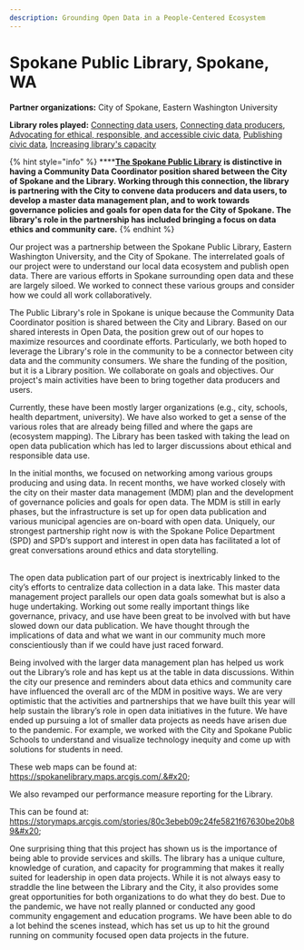 ```yaml
---
description: Grounding Open Data in a People-Centered Ecosystem
---
```


# Spokane Public Library, Spokane, WA

**Partner organizations:**  City of Spokane, Eastern Washington University

**Library roles played:** [Connecting data users](../library-roles/connecting-data-users.md), [Connecting data producers](../library-roles/connecting-data-producers.md),  [Advocating for ethical, responsible, and accessible civic data](../library-roles/advocating.md), [Publishing civic data](../library-roles/publishing-civic-data.md), [Increasing library's capacity](../library-roles/increasing-the-librarys-capacity.md)

{% hint style="info" %}
****[**The Spokane Public Library**](https://www.spokanelibrary.org) **is distinctive in having  a Community Data Coordinator position shared between the City of Spokane and the Library. Working through this connection, the library is partnering with the City to convene data producers and data users, to develop a master data management plan, and to work towards governance policies and goals for open data for the City of Spokane. The library's role in the partnership has included bringing a focus on data ethics and community care.**
{% endhint %}

Our project was a partnership between the Spokane Public Library, Eastern Washington University, and the City of Spokane. The interrelated goals of our project were to understand our local data ecosystem and publish open data. There are various efforts in Spokane surrounding open data and these are largely siloed. We worked to connect these various groups and consider how we could all work collaboratively.&#x20;

The Public Library's role in Spokane is unique because the Community Data Coordinator position is shared between the City and Library. Based on our shared interests in Open Data, the position grew out of our hopes to maximize resources and coordinate efforts. Particularly, we both hoped to leverage the Library's role in the community to be a connector between city data and the community consumers. We share the funding of the position, but it is a Library position. We collaborate on goals and objectives. Our project's main activities have been to bring together data producers and users.&#x20;

Currently, these have been mostly larger organizations (e.g., city, schools, health department, university). We have also worked to get a sense of the various roles that are already being filled and where the gaps are (ecosystem mapping). The Library has been tasked with taking the lead on open data publication which has led to larger discussions about ethical and responsible data use.&#x20;

In the initial months, we focused on networking among various groups producing and using data. In recent months, we have worked closely with the city on their master data management (MDM) plan and the development of governance policies and goals for open data. The MDM is still in early phases, but the infrastructure is set up for open data publication and various municipal agencies are on-board with open data. Uniquely, our strongest partnership right now is with the Spokane Police Department (SPD) and SPD’s support and interest in open data has facilitated a lot of great conversations around ethics and data storytelling.

\
The open data publication part of our project is inextricably linked to the city’s efforts to centralize data collection in a data lake. This master data management project parallels our open data goals somewhat but is also a huge undertaking. Working out some really important things like governance, privacy, and use have been great to be involved with but have slowed down our data publication. We have thought through the implications of data and what we want in our community much more conscientiously than if we could have just raced forward.&#x20;

Being involved with the larger data management plan has helped us work out the Library’s role and has kept us at the table in data discussions. Within the city our presence and reminders about data ethics and community care have influenced the overall arc of the MDM in positive ways. We are very optimistic that the activities and partnerships that we have built this year will help sustain the library’s role in open data initiatives in the future. We have ended up pursuing a lot of smaller data projects as needs have arisen due to the pandemic. For example, we worked with the City and Spokane Public Schools to understand and visualize technology inequity and come up with solutions for students in need.&#x20;

These web maps can be found at: https://spokanelibrary.maps.arcgis.com/.&#x20;

We also revamped our performance measure reporting for the Library.&#x20;

This can be found at: https://storymaps.arcgis.com/stories/80c3ebeb09c24fe5821f67630be20b89&#x20;

One surprising thing that this project has shown us is the importance of being able to provide services and skills. The library has a unique culture, knowledge of curation, and capacity for programming that makes it really suited for leadership in open data projects. While it is not always easy to straddle the line between the Library and the City, it also provides some great opportunities for both organizations to do what they do best. Due to the pandemic, we have not really planned or conducted any good community engagement and education programs. We have been able to do a lot behind the scenes instead, which has set us up to hit the ground running on community focused open data projects in the future.
